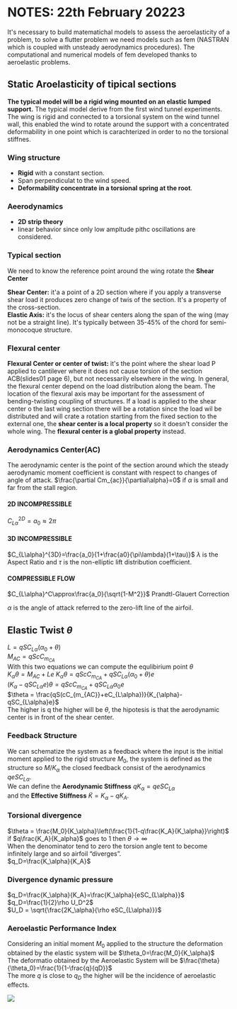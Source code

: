 # NOTES: 22th February 20223

It's necessary to build matematichal models to assess the aeroelasticity of a problem, to solve a flutter problem we need models such as fem (NASTRAN which is coupled with unsteady aerodynamics procedures). The computational and numerical models of fem developed thanks to aeroelastic problems.

## **Static Aroelasticity of tipical sections**

**The typical model will be a rigid wing mounted on an elastic lumped support.**
The typical model derive from the first wind tunnel experiments. The wing is rigid and connected to a torsional system on the wind tunnel wall, this enabled the wind to rotate around the support with a concentrated deformability in one point which is carachterized in order to no the torsional stiffnes. 

### Wing structure
* **Rigid** with a constant section.
* Span perpendiculat to the wind speed.
* **Deformability concentrate in a torsional spring at the root**.
### Aeerodynamics
* **2D strip theory**
* linear behavior since only low ampltude pithc oscillations are considered.

### Typical section
We need to know the reference point around the wing rotate the **Shear Center**

**Shear Center:** it'a a point of a 2D section where if you apply a transverse shear load it produces zero change of twis of the section. It's a property of the cross-section.\
**Elastic Axis:** it's the locus of shear centers along the span of the wing (may not be a straight line). It's typically between 35-45% of the chord for semi-monocoque structure. 

### **Flexural center**

**Flexural Center or center of twist:** it's the point where the shear load P applied to cantilever where it does not cause torsion of the section ACB(slides01 page 6), but not necessarily elsewhere in the wing. In general, the flexural center depend on the load distribution along the beam. The location of the flexural axis may be important for the assessment of bending-twisting coupling of structures. If a load is applied to the shear center o the last wing section there will be a rotation since the load wil be distributed and will crate a rotation starting from the fixed section to the external one, the **shear center is a local property** so it doesn't consider the whole wing. The **flexural center is a global property** instead. 

### **Aerodynamics Center(AC)**
The aerodynamic center is the point of the section around which the steady aerodynamic moment coefficient is constant with respect to changes of angle of attack. $\frac{\partial Cm_{ac}}{\partial\alpha}=0$
if $\alpha$ is small and far from the stall region.

#### 2D INCOMPRESSIBLE
$C_{L\alpha}^{2D}=a_0 \approx 2\pi$  
#### 3D INCOMPRESSIBLE
$C_{L\alpha}^{3D}=\frac{a_0}{1+\frac{a0}{\pi\lambda}(1+\tau)}$ $\lambda$ is the Aspect Ratio and $\tau$ is the non-elliptic lift distribution coefficient.
#### COMPRESSIBLE FLOW
$C_{L\alpha}^C\approx\frac{a_0}{\sqrt{1-M^2}}$  Prandtl-Glauert Correction

$\alpha$ is the angle of attack referred to the zero-lift line of the airfoil.


## Elastic Twist $\theta$ 
$L=qSC_{L\alpha}(\alpha_0+\theta)$\
$M_{AC} = qScC_{m_{CA}}$\
With this two equations we can compute the equlibirium point $\theta$\
$K_{\alpha}\theta = M_{AC}+Le$ 
$K_{\alpha}\theta = qScC_{m_{CA}}+qSC_{L\alpha}(\alpha_0+\theta)e$\
$(K_{\alpha}-qSC_{L\alpha}e)\theta = qScC_{m_{CA}}+qSC_{L\alpha}\alpha_0e$\
$\theta = \frac{qS(cC_{m_{AC}}+eC_{L\alpha})}{K_{\alpha}-qSC_{L\alpha}e}$\
The higher is q the higher will be $\theta$, the hipotesis is that the aerodynamic center is in front of the shear center.

### Feedback Structure

We can schematize the system as a feedback where the input is the initial moment applied to the rigid structure $M_0$, the system is defined as the structure so $M/K_\alpha$ the closed feedback consist of the aerodynamics $qeSC_{L\alpha}$. \
We can define the **Aerodynamic Stiffness** $qK_\alpha = qeSC_{L\alpha}$\
and the **Effective Stiffness** $\tilde{K} = K_{\alpha}-qK_{A}$.

### Torsional divergence

$\theta = \frac{M_0}{K_\alpha}\left(\frac{1}{1-q\frac{K_A}{K_\alpha}}\right)$\
if $q\frac{K_A}{K_alpha}$ goes to 1 then $\theta \rightarrow \infty$\
When the denominator tend to zero the torsion angle tent to become infinitely large and so airfoil “diverges”.\
$q_D=\frac{K_\alpha}{K_A}$

### Divergence dynamic pressure

$q_D=\frac{K_\alpha}{K_A}=\frac{K_\alpha}{eSC_{L\alpha}}$\
$q_D=\frac{1}{2}\rho U_D^2$\
$U_D = \sqrt{\frac{2K_\alpha}{\rho eSC_{L\alpha}}}$

### Aeroelastic Performance Index
Considering an initial moment $M_0$ applied to the structure the deformation obtained by the elastic system will be $\theta_0=\frac{M_0}{K_\alpha}$\
The deformatio obtained by the Aeroelastic System will be  $\frac{\theta}{\theta_0}=\frac{1}{1-\frac{q}{qD}}$\
The more $q$ is close to $q_D$ the higher will be the incidence of aeroelastic effects.


<img src="divergence.png">